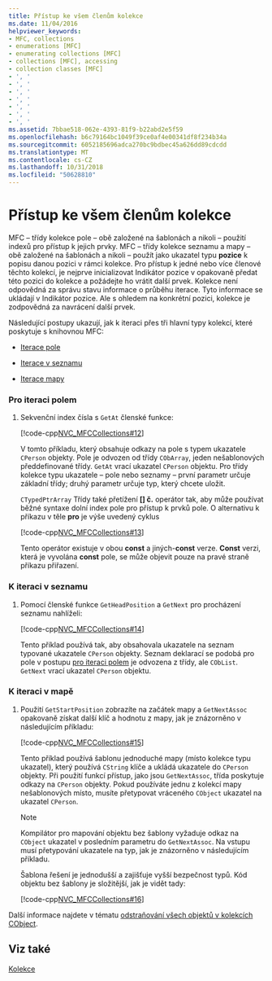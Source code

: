 ```yaml
---
title: Přístup ke všem členům kolekce
ms.date: 11/04/2016
helpviewer_keywords:
- MFC, collections
- enumerations [MFC]
- enumerating collections [MFC]
- collections [MFC], accessing
- collection classes [MFC]
- ', '
- ', '
- ', '
- ', '
- ', '
- ', '
- ', '
ms.assetid: 7bbae518-062e-4393-81f9-b22abd2e5f59
ms.openlocfilehash: b6c79164bc1049f39ce0af4e00341df8f234b34a
ms.sourcegitcommit: 6052185696adca270bc9bdbec45a626dd89cdcdd
ms.translationtype: MT
ms.contentlocale: cs-CZ
ms.lasthandoff: 10/31/2018
ms.locfileid: "50628810"
---
```

# <a name="accessing-all-members-of-a-collection"></a>Přístup ke všem členům kolekce

MFC – třídy kolekce pole – obě založené na šablonách a nikoli – použití indexů pro přístup k jejich prvky. MFC – třídy kolekce seznamu a mapy – obě založené na šablonách a nikoli – použít jako ukazatel typu **pozice** k popisu danou pozici v rámci kolekce. Pro přístup k jedné nebo více členové těchto kolekcí, je nejprve inicializovat Indikátor pozice v opakovaně předat této pozici do kolekce a požádejte ho vrátit další prvek. Kolekce není odpovědná za správu stavu informace o průběhu iterace. Tyto informace se ukládají v Indikátor pozice. Ale s ohledem na konkrétní pozici, kolekce je zodpovědná za navrácení další prvek.

Následující postupy ukazují, jak k iteraci přes tři hlavní typy kolekcí, které poskytuje s knihovnou MFC:

- [Iterace pole](#_core_to_iterate_an_array)

- [Iterace v seznamu](#_core_to_iterate_a_list)

- [Iterace mapy](#_core_to_iterate_a_map)

### <a name="_core_to_iterate_an_array"></a> Pro iteraci polem

1. Sekvenční index čísla s `GetAt` členské funkce:

   [!code-cpp[NVC_MFCCollections#12](../mfc/codesnippet/cpp/accessing-all-members-of-a-collection_1.cpp)]

   V tomto příkladu, který obsahuje odkazy na pole s typem ukazatele `CPerson` objekty. Pole je odvozen od třídy `CObArray`, jeden nešablonových předdefinované třídy. `GetAt` vrací ukazatel `CPerson` objektu. Pro třídy kolekce typu ukazatele – pole nebo seznamy – první parametr určuje základní třídy; druhý parametr určuje typ, který chcete uložit.

   `CTypedPtrArray` Třídy také přetížení **[] č.** operátor tak, aby může používat běžné syntaxe dolní index pole pro přístup k prvků pole. O alternativu k příkazu v těle **pro** je výše uvedený cyklus

   [!code-cpp[NVC_MFCCollections#13](../mfc/codesnippet/cpp/accessing-all-members-of-a-collection_2.cpp)]

   Tento operátor existuje v obou **const** a jiných-**const** verze. **Const** verzi, která je vyvolána **const** pole, se může objevit pouze na pravé straně příkazu přiřazení.

### <a name="_core_to_iterate_a_list"></a> K iteraci v seznamu

1. Pomocí členské funkce `GetHeadPosition` a `GetNext` pro procházení seznamu nahlíželi:

   [!code-cpp[NVC_MFCCollections#14](../mfc/codesnippet/cpp/accessing-all-members-of-a-collection_3.cpp)]

   Tento příklad používá tak, aby obsahovala ukazatele na seznam typované ukazatele `CPerson` objekty. Seznam deklarací se podobá pro pole v postupu [pro iteraci polem](#_core_to_iterate_an_array) je odvozena z třídy, ale `CObList`. `GetNext` vrací ukazatel `CPerson` objektu.

### <a name="_core_to_iterate_a_map"></a> K iteraci v mapě

1. Použití `GetStartPosition` zobrazíte na začátek mapy a `GetNextAssoc` opakovaně získat další klíč a hodnotu z mapy, jak je znázorněno v následujícím příkladu:

   [!code-cpp[NVC_MFCCollections#15](../mfc/codesnippet/cpp/accessing-all-members-of-a-collection_4.cpp)]

   Tento příklad používá šablonu jednoduché mapy (místo kolekce typu ukazatel), který používá `CString` klíče a ukládá ukazatele do `CPerson` objekty. Při použití funkcí přístup, jako jsou `GetNextAssoc`, třída poskytuje odkazy na `CPerson` objekty. Pokud používáte jednu z kolekcí mapy nešablonových místo, musíte přetypovat vráceného `CObject` ukazatel na ukazatel `CPerson`.

    > [!NOTE]
    >  Kompilátor pro mapování objektu bez šablony vyžaduje odkaz na `CObject` ukazatel v posledním parametru do `GetNextAssoc`. Na vstupu musí přetypování ukazatele na typ, jak je znázorněno v následujícím příkladu.

   Šablona řešení je jednodušší a zajišťuje vyšší bezpečnost typů. Kód objektu bez šablony je složitější, jak je vidět tady:

   [!code-cpp[NVC_MFCCollections#16](../mfc/codesnippet/cpp/accessing-all-members-of-a-collection_5.cpp)]

Další informace najdete v tématu [odstraňování všech objektů v kolekcích CObject](../mfc/deleting-all-objects-in-a-cobject-collection.md).

## <a name="see-also"></a>Viz také

[Kolekce](../mfc/collections.md)

